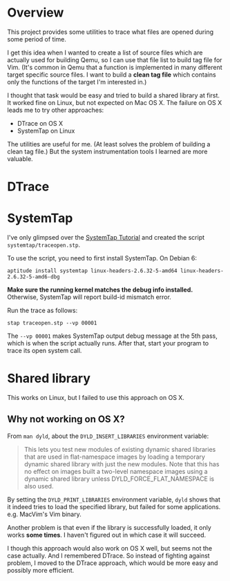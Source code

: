 # Overview

This project provides some utilities to trace what files are opened during some
period of time.

I get this idea when I wanted to create a list of source files which are
actually used for building Qemu, so I can use that file list to build tag file
for Vim. (It's common in Qemu that a function is implemented in many different
target specific source files. I want to build a **clean tag file** which
contains only the functions of the target I'm interested in.)

I thought that task would be easy and tried to build a shared library at first.
It worked fine on Linux, but not expected on Mac OS X. The failure on OS X leads
me to try other approaches:

- DTrace on OS X
- SystemTap on Linux

The utilities are useful for me. (At least solves the problem of building a clean
tag file.) But the system instrumentation tools I learned are more valuable.

# DTrace

# SystemTap

I've only glimpsed over the [SystemTap Tutorial](http://sourceware.org/systemtap/tutorial.pdf)
and created the script `systemtap/traceopen.stp`.

To use the script, you need to first install SystemTap. On Debian 6:

    aptitude install systemtap linux-headers-2.6.32-5-amd64 linux-headers-2.6.32-5-amd6-dbg

**Make sure the running kernel matches the debug info installed.** Otherwise,
SystemTap will report build-id mismatch error.

Run the trace as follows:

    stap traceopen.stp --vp 00001

The `--vp 00001` makes SystemTap output debug message at the 5th pass, which is
when the script actually runs. After that, start your program to trace its open
system call.

# Shared library

This works on Linux, but I failed to use this approach on OS X.

## Why not working on OS X?

From `man dyld`, about the `DYLD_INSERT_LIBRARIES` environment variable:

> This lets you test new modules of existing dynamic shared libraries that are
> used in flat-namespace images by loading a temporary dynamic shared library
> with just the new modules.  Note  that this has no effect on images built a
> two-level namespace images using a dynamic shared library unless
> DYLD\_FORCE\_FLAT\_NAMESPACE is also used.

By setting the `DYLD_PRINT_LIBRARIES` environment variable, `dyld` shows that it
indeed tries to load the specified library, but failed for some applications.
e.g. MacVim's Vim binary.

Another problem is that even if the library is successfully loaded, it only
works **some times**. I haven't figured out in which case it will succeed.

I though this approach would also work on OS X well, but seems not the case
actually. And I remembered DTrace. So instead of fighting against problem, I
moved to the DTrace approach, which would be more easy and possibly more
efficient.

